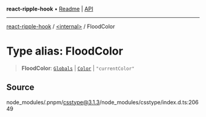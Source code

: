 **react-ripple-hook** • [Readme](../../README.md) \| [API](../../globals.md)

---

[react-ripple-hook](../../README.md) / [\<internal\>](../README.md) / FloodColor

# Type alias: FloodColor

> **FloodColor**: [`Globals`](Globals.md) \| [`Color`](Color-1.md) \| `"currentColor"`

## Source

node_modules/.pnpm/csstype@3.1.3/node_modules/csstype/index.d.ts:20649

